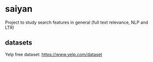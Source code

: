 # saiyan
Project to study search features in general (full text relevance, NLP and LTR)

## datasets
Yelp free dataset: https://www.yelp.com/dataset
